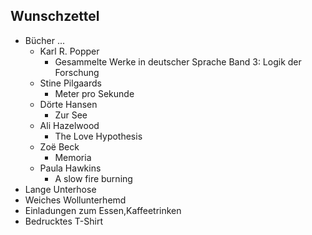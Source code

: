 ## Wunschzettel
* Bücher ...
  * Karl R. Popper
    * Gesammelte Werke in deutscher Sprache Band 3: Logik der Forschung
  * Stine Pilgaards
    * Meter pro Sekunde
  * Dörte Hansen
    * Zur See
  * Ali Hazelwood 
    * The Love Hypothesis
  * Zoë Beck
    * Memoria
  * Paula Hawkins
    * A slow fire burning
* Lange Unterhose
* Weiches Wollunterhemd
* Einladungen zum Essen,Kaffeetrinken
* Bedrucktes T-Shirt
